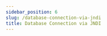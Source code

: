 ```yaml
---
sidebar_position: 6
slug: /database-connection-via-jndi
title: Database Connection via JNDI
---
```

